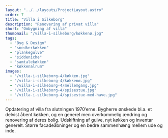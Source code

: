 ```yaml
---
layout: "../../layouts/ProjectLayout.astro"
order: 7
title: "Villa i Silkeborg"
description: "Renovering af privat villa"
short: "Ombygning af villa"
thumbnail: "/villa-i-silkeborg/køkkenø.jpg"
tags:
  - "Byg & Design"
  - "snedkerkøkken"
  - "plankegulve"
  - "siddeniche"
  - "samtalekøkken"
  - "køkkenalrum"
images:
  - "/villa-i-silkeborg-4/køkken.jpg"
  - "/villa-i-silkeborg-4/køkkenø.jpg"
  - "/villa-i-silkeborg-4/mellemgang.jpg"
  - "/villa-i-silkeborg-4/spisestue.jpg"
  - "/villa-i-silkeborg-4/spisestue-med-have.jpg"
---
```


Opdatering af villa fra slutningen 1970’erne. Bygherre ønskede bl.a. et delvist åbent køkken, og en generel men overkommelig ændring og renovering af deres bolig. Udskiftning af gulve, nyt køkken og inventar generelt. Større facadeåbninger og en bedre sammenhæng mellem ude og inde.

